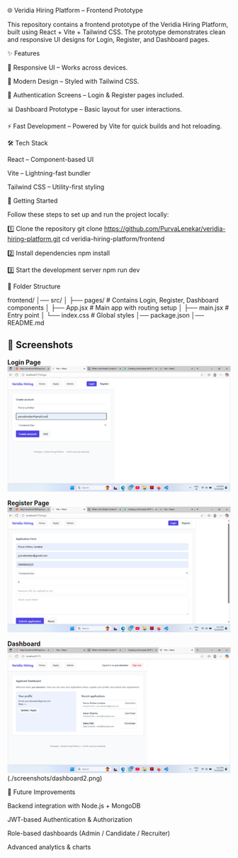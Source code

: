 🌐 Veridia Hiring Platform – Frontend Prototype

This repository contains a frontend prototype of the Veridia Hiring Platform, built using React + Vite + Tailwind CSS.
The prototype demonstrates clean and responsive UI designs for Login, Register, and Dashboard pages.


✨ Features

📱 Responsive UI – Works across devices.

🎨 Modern Design – Styled with Tailwind CSS.

🔑 Authentication Screens – Login & Register pages included.

📊 Dashboard Prototype – Basic layout for user interactions.

⚡ Fast Development – Powered by Vite for quick builds and hot reloading.



🛠️ Tech Stack

React – Component-based UI

Vite – Lightning-fast bundler

Tailwind CSS – Utility-first styling



🚀 Getting Started

Follow these steps to set up and run the project locally:

1️⃣ Clone the repository
    git clone https://github.com/PurvaLenekar/veridia-hiring-platform.git
    cd veridia-hiring-platform/frontend


2️⃣ Install dependencies
    npm install

3️⃣ Start the development server
    npm run dev



📂 Folder Structure

frontend/
│── src/
│   ├── pages/          # Contains Login, Register, Dashboard components
│   ├── App.jsx         # Main app with routing setup
│   ├── main.jsx        # Entry point
│   └── index.css       # Global styles
│── package.json
│── README.md




## 📸 Screenshots  

**Login Page**  
![Login Screenshot](./screenshots/login.png)  

**Register Page**  
![Register Screenshot](./screenshots/register.png)  

**Dashboard**  
![Dashboard Screenshot](./screenshots/dashboard1.png) 
                       (./screenshots/dashboard2.png) 



🔮 Future Improvements

Backend integration with Node.js + MongoDB

JWT-based Authentication & Authorization

Role-based dashboards (Admin / Candidate / Recruiter)

Advanced analytics & charts